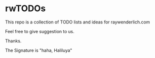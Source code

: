 # rwTODOs

This repo is a collection of TODO lists and ideas for raywenderlich.com

Feel free to give suggestion to us.

Thanks.


The Signature is "haha, Haliluya"

